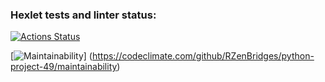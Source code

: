 ### Hexlet tests and linter status:
[![Actions Status](https://github.com/RZenBridges/python-project-49/workflows/hexlet-check/badge.svg)](https://github.com/RZenBridges/python-project-49/actions)

[![Maintainability](https://api.coodeclimate.com/v1/badges/ad329d829d0660db4393/maintainability)]
(https://codeclimate.com/github/RZenBridges/python-project-49/maintainability)
